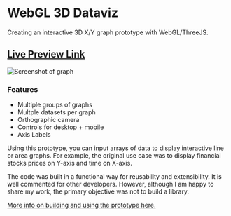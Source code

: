 # WebGL 3D Dataviz

Creating an interactive 3D X/Y graph prototype with WebGL/ThreeJS. 

## [Live Preview Link](https://swieder227.github.io/3D-dataviz-prototype/)

![Screenshot of graph](http://sethwieder.com/casestudies/pimco/pimco_dataviz-late.jpg)

### Features

- Multiple groups of graphs
- Multple datasets per graph
- Orthographic camera
- Controls for desktop + mobile
- Axis Labels

Using this prototype, you can input arrays of data to display interactive line or area graphs. For example, the original use case was to display financial stocks prices on Y-axis and time on X-axis. 

The code was built in a functional way for reusability and extensibility. It is well commented for other developers. However, although I am happy to share my work, the primary objective was not to build a library. 

[More info on building and using the prototype here.](http://sethwieder.com/case-study_pimco.html)
